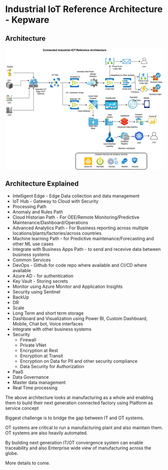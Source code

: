 # Industrial IoT Reference Architecture - Kepware

## Architecture

![alt text](https://github.com/balakreshnan/IIoT-AI/blob/master/IIoT/images/IndustrialIoT-kepware.jpg "Architecture")

## Architecture Explained

- Intelligent Edge - Edge Data collection and data management
- IoT Hub - Gateway to Cloud with Security
- Processing Path 
 - Anomaly and Rules Path
 - Cloud Historian Path - For OEE/Remote Monitoring/Predictive Maintenance/Dashboard/Operations
 - Advanced Analytics Path - For Business reporting across multiple locations/plants/factories/across countries
 - Machine learning Path - for Predictive maintenance/Forecasting and other ML use cases
 - Integrate with Business Apps Path - to send and recevive data between business systems
- Common Services
 - DevOps - Github for code repo where available and CI/CD where available
 - Azure AD - for authentication
 - Key Vault - Storing secrets
 - Monitor using Azure Monitor and Application Insights
 - Security using Sentinel
- BackUp
- DR
- Scale
- Long Term and short term storage
- Dashboard and Visualization using Power BI, Custom Dashboard, Mobile, Chat bot, Voice interfaces
- Integrate with other business systems
- Security
  - Firewall
  - Private VNet
  - Encryption at Rest
  - Encryption at Transit
  - Encryption on Data for PII and other security compliance
  - Data Security for Authorization
- PaaS
- Data Governance
- Master data management
- Real Time processing

The above architecture looks at manufacturing as a whole and enabling them to build their next generation connected factory using Platform as service concept

Biggest challenge is to bridge the gap between IT and OT systems.

OT systems are critical to run a manufacturing plant and also maintain them. OT systems are also heavily automated.

By building next generation IT/OT convergence system can enable traceability and also Enterprise wide view of manufacturing across the globe.

More details to come.
